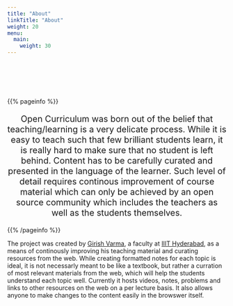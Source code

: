 ```yaml
---
title: "About"
linkTitle: "About"
weight: 20
menu:
  main:
    weight: 30
---
```


<br/>
<br/>
<br/>
<br/>

{{% pageinfo %}}

<p style="font-size:1.4em; text-align: center; line-">Open Curriculum was born out of the belief that teaching/learning is a very delicate process. While it is easy to teach such that few brilliant students learn, it is really hard to make sure that no student is left behind. Content has to be carefully curated and presented in the language of the learner. Such level of detail requires continous improvement of course material which can only be achieved by an open source community which includes the teachers as well as the students themselves.</p>

{{% /pageinfo %}}


The project was created by [Girish Varma](https://girishvarma.in), a faculty at [IIIT Hyderabad](https://iiit.ac.in/), as a means of continously improving his teaching material and curating resources from the web. While creating formatted notes for each topic is ideal, it is not necessarly meant to be like a textbook, but rather a curration of most relevant materials from the web, which will help the students understand each topic well. Currently it hosts videos, notes, problems and links to other resources on the web on a per lecture basis. It also allows anyone to make changes to the content easily in the browswer itself.

